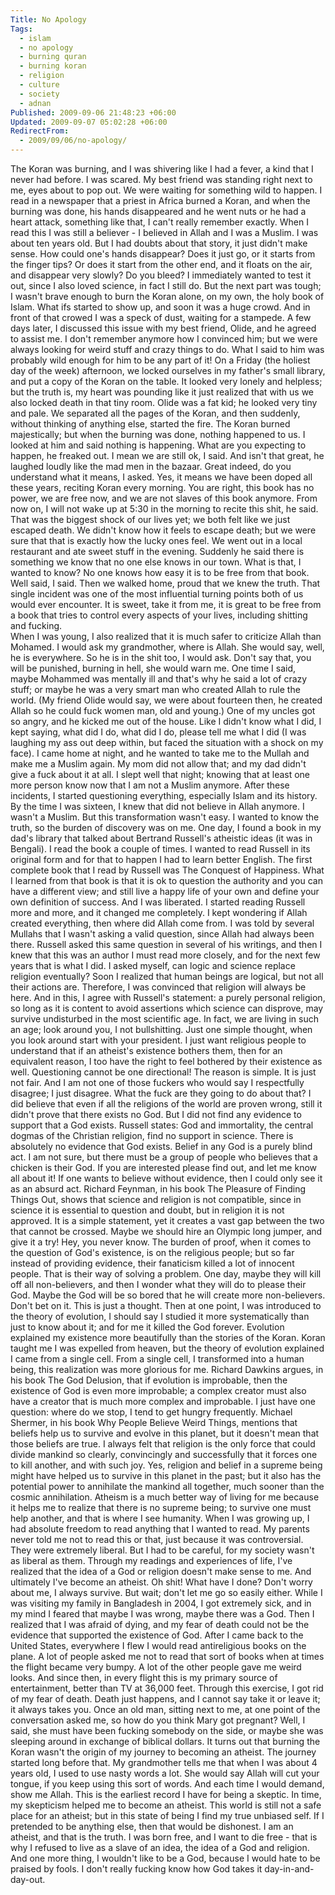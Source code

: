 ```yaml
---
Title: No Apology
Tags:
  - islam
  - no apology
  - burning quran
  - burning koran
  - religion
  - culture
  - society
  - adnan
Published: 2009-09-06 21:48:23 +06:00
Updated: 2009-09-07 05:02:28 +06:00
RedirectFrom:
  - 2009/09/06/no-apology/
---
```


The Koran was burning, and I was shivering like I had a fever, a kind that I never had before.  I was scared.  My best friend was standing right next to me, eyes about to pop out.  We were waiting for something wild to happen.  I read in a newspaper that a priest in Africa burned a Koran, and when the burning was done, his hands disappeared and he went nuts or he had a heart attack, something like that, I can't really remember exactly.  When I read this I was still a believer - I believed in Allah and I was a Muslim.  I was about ten years old.  But I had doubts about that story, it just didn't make sense.  How could one's hands disappear?  Does it just go, or it starts from the finger tips?  Or does it start from the other end, and it floats on the air, and disappear very slowly?  Do you bleed?  I immediately wanted to test it out, since I also loved science, in fact I still do.  But the next part was tough; I wasn't brave enough to burn the Koran alone, on my own, the holy book of Islam.  What ifs started to show up, and soon it was a huge crowd.  And in front of that crowed I was a speck of dust, waiting for a stampede.
A few days later, I discussed this issue with my best friend, Olide, and he agreed to assist me.  I don't remember anymore how I convinced him; but we were always looking for weird stuff and crazy things to do.  What I said to him was probably wild enough for him to be any part of it!  On a Friday (the holiest day of the week) afternoon, we locked ourselves in my father's small library, and put a copy of the Koran on the table.  It looked very lonely and helpless; but the truth is, my heart was pounding like it just realized that with us we also locked death in that tiny room.  Olide was a fat kid; he looked very tiny and pale.  We separated all the pages of the Koran, and then suddenly, without thinking of anything else, started the fire.  The Koran burned majestically; but when the burning was done, nothing happened to us.  I looked at him and said nothing is happening.  What are you expecting to happen, he freaked out.  I mean we are still ok, I said.  And isn't that great, he laughed loudly like the mad men in the bazaar.  Great indeed, do you understand what it means, I asked.  Yes, it means we have been doped all these years, reciting Koran every morning.  You are right, this book has no power, we are free now, and we are not slaves of this book anymore.  From now on, I will not wake up at 5:30 in the morning to recite this shit, he said.  That was the biggest shock of our lives yet; we both felt like we just escaped death.  We didn't know how it feels to escape death; but we were sure that that is exactly how the lucky ones feel.  We went out in a local restaurant and ate sweet stuff in the evening.  Suddenly he said there is something we know that no one else knows in our town.  What is that, I wanted to know?  No one knows how easy it is to be free from that book.  Well said, I said.  Then we walked home, proud that we knew the truth.  That single incident was one of the most influential turning points both of us would ever encounter.  It is sweet, take it from me, it is great to be free from a book that tries to control every aspects of your lives, including shitting and fucking.  
	When I was young, I also realized that it is much safer to criticize Allah than Mohamed.  I would ask my grandmother, where is Allah.  She would say, well, he is everywhere.  So he is in the shit too, I would ask.  Don't say that, you will be punished, burning in hell, she would warn me.  One time I said, maybe Mohammed was mentally ill and that's why he said a lot of crazy stuff; or maybe he was a very smart man who created Allah to rule the world.  (My friend Olide would say, we were about fourteen then, he created Allah so he could fuck women man, old and young.)  One of my uncles got so angry, and he kicked me out of the house.  Like I didn't know what I did, I kept saying, what did I do, what did I do, please tell me what I did (I was laughing my ass out deep within, but faced the situation with a shock on my face).  I came home at night, and he wanted to take me to the Mullah and make me a Muslim again.  My mom did not allow that; and my dad didn't give a fuck about it at all.  I slept well that night; knowing that at least one more person know now that I am not a Muslim anymore.
	After these incidents, I started questioning everything, especially Islam and its history.  By the time I was sixteen, I knew that did not believe in Allah anymore.  I wasn't a Muslim.  But this transformation wasn't easy.  I wanted to know the truth, so the burden of discovery was on me.  One day, I found a book in my dad's library that talked about Bertrand Russell's atheistic ideas (it was in Bengali).  I read the book a couple of times.  I wanted to read Russell in its original form and for that to happen I had to learn better English.  The first complete book that I read by Russell was The Conquest of Happiness.  What I learned from that book is that it is ok to question the authority and you can have a different view; and still live a happy life of your own and define your own definition of success.  And I was liberated.  I started reading Russell more and more, and it changed me completely.  I kept wondering if Allah created everything, then where did Allah come from.  I was told by several Mullahs that I wasn't asking a valid question, since Allah had always been there.  Russell asked this same question in several of his writings, and then I knew that this was an author I must read more closely, and for the next few years that is what I did.
I asked myself, can logic and science replace religion eventually?  Soon I realized that human beings are logical, but not all their actions are.  Therefore, I was convinced that religion will always be here.  And in this, I agree with Russell's statement: a purely personal religion, so long as it is content to avoid assertions which science can disprove, may survive undisturbed in the most scientific age.  In fact, we are living in such an age; look around you, I not bullshitting.  Just one simple thought, when you look around start with your president.  I just want religious people to understand that if an atheist's existence bothers them, then for an equivalent reason, I too have the right to feel bothered by their existence as well.  Questioning cannot be one directional!  The reason is simple.  It is just not fair.  And I am not one of those fuckers who would say I respectfully disagree; I just disagree.  What the fuck are they going to do about that?
I did believe that even if all the religions of the world are proven wrong, still it didn't prove that there exists no God.  But I did not find any evidence to support that a God exists. Russell states: God and immortality, the central dogmas of the Christian religion, find no support in science.  There is absolutely no evidence that God exists.  Belief in any God is a purely blind act.  I am not sure, but there must be a group of people who believes that a chicken is their God.  If you are interested please find out, and let me know all about it!  If one wants to believe without evidence, then I could only see it as an absurd act.  Richard Feynman, in his book The Pleasure of Finding Things Out, shows that science and religion is not compatible, since in science it is essential to question and doubt, but in religion it is not approved.  It is a simple statement, yet it creates a vast gap between the two that cannot be crossed.  Maybe we should hire an Olympic long jumper, and give it a try!  Hey, you never know.  The burden of proof, when it comes to the question of God's existence, is on the religious people; but so far instead of providing evidence, their fanaticism killed a lot of innocent people.  That is their way of solving a problem.  One day, maybe they will kill off all non-believers, and then I wonder what they will do to please their God.  Maybe the God will be so bored that he will create more non-believers.  Don't bet on it.  This is just a thought.
Then at one point, I was introduced to the theory of evolution, I should say I studied it more systematically than just to know about it; and for me it killed the God forever.  Evolution explained my existence more beautifully than the stories of the Koran.  Koran taught me I was expelled from heaven, but the theory of evolution explained I came from a single cell.  From a single cell, I transformed into a human being, this realization was more glorious for me. Richard Dawkins argues, in his book The God Delusion, that if evolution is improbable, then the existence of God is even more improbable; a complex creator must also have a creator that is much more complex and improbable.  I just have one question: where do we stop, I tend to get hungry frequently.  Michael Shermer, in his book Why People Believe Weird Things, mentions that beliefs help us to survive and evolve in this planet, but it doesn't mean that those beliefs are true.  I always felt that religion is the only force that could divide mankind so clearly, convincingly and successfully that it forces one to kill another, and with such joy.  Yes, religion and belief in a supreme being might have helped us to survive in this planet in the past; but it also has the potential power to annihilate the mankind all together, much sooner than the cosmic annihilation.  Atheism is a much better way of living for me because it helps me to realize that there is no supreme being; to survive one must help another, and that is where I see humanity.
When I was growing up, I had absolute freedom to read anything that I wanted to read.  My parents never told me not to read this or that, just because it was controversial.  They were extremely liberal.  But I had to be careful, for my society wasn't as liberal as them.  Through my readings and experiences of life, I've realized that the idea of a God or religion doesn't make sense to me.  And ultimately I've become an atheist.  Oh shit! What have I done?  Don't worry about me, I always survive.
	But wait; don't let me go so easily either.  While I was visiting my family in Bangladesh in 2004, I got extremely sick, and in my mind I feared that maybe I was wrong, maybe there was a God.  Then I realized that I was afraid of dying, and my fear of death could not be the evidence that supported the existence of God.  After I came back to the United States, everywhere I flew I would read antireligious books on the plane.  A lot of people asked me not to read that sort of books when at times the flight became very bumpy.  A lot of the other people gave me weird looks.  And since then, in every flight this is my primary source of entertainment, better than TV at 36,000 feet.  Through this exercise, I got rid of my fear of death.  Death just happens, and I cannot say take it or leave it; it always takes you.  Once an old man, sitting next to me, at one point of the conversation asked me, so how do you think Mary got pregnant?  Well, I said, she must have been fucking somebody on the side, or maybe she was sleeping around in exchange of biblical dollars.
It turns out that burning the Koran wasn't the origin of my journey to becoming an atheist.  The journey started long before that.  My grandmother tells me that when I was about 4 years old, I used to use nasty words a lot.  She would say Allah will cut your tongue, if you keep using this sort of words.  And each time I would demand, show me Allah.  This is the earliest record I have for being a skeptic.  In time, my skepticism helped me to become an atheist.  This world is still not a safe place for an atheist; but in this state of being I find my true unbiased self.  If I pretended to be anything else, then that would be dishonest. I am an atheist, and that is the truth.  I was born free, and I want to die free - that is why I refused to live as a slave of an idea, the idea of a God and religion.  And one more thing, I wouldn't like to be a God, because I would hate to be praised by fools.  I don't really fucking know how God takes it day-in-and-day-out.


